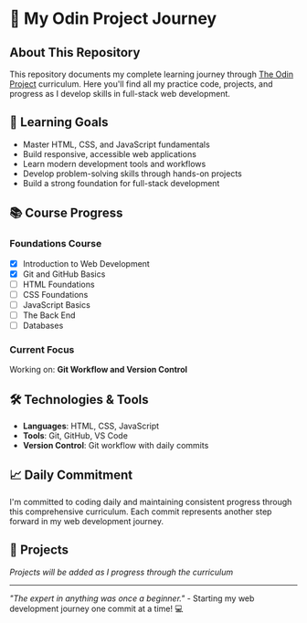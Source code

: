 # 🚀 My Odin Project Journey

## About This Repository
This repository documents my complete learning journey through [The Odin Project](https://www.theodinproject.com/) curriculum. Here you'll find all my practice code, projects, and progress as I develop skills in full-stack web development.

## 🎯 Learning Goals
- Master HTML, CSS, and JavaScript fundamentals
- Build responsive, accessible web applications  
- Learn modern development tools and workflows
- Develop problem-solving skills through hands-on projects
- Build a strong foundation for full-stack development

## 📚 Course Progress

### Foundations Course
- [x] Introduction to Web Development
- [x] Git and GitHub Basics
- [ ] HTML Foundations
- [ ] CSS Foundations  
- [ ] JavaScript Basics
- [ ] The Back End
- [ ] Databases

### Current Focus
Working on: **Git Workflow and Version Control**

## 🛠️ Technologies & Tools
- **Languages**: HTML, CSS, JavaScript
- **Tools**: Git, GitHub, VS Code
- **Version Control**: Git workflow with daily commits

## 📈 Daily Commitment
I'm committed to coding daily and maintaining consistent progress through this comprehensive curriculum. Each commit represents another step forward in my web development journey.

## 🌟 Projects
*Projects will be added as I progress through the curriculum*

---

*"The expert in anything was once a beginner."* - Starting my web development journey one commit at a time! 💻
